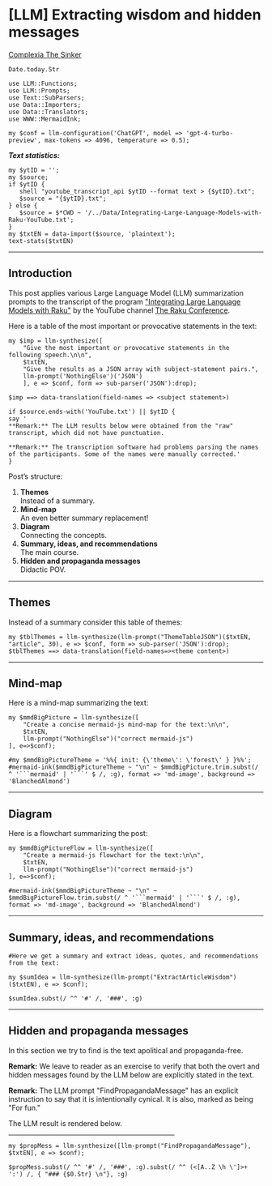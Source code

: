 # [LLM] Extracting wisdom and hidden messages

[Complexia The Sinker](https://complexiathesinker.substack.com)
```perl6, results=asis, echo=FALSE
Date.today.Str
```

```perl6, results=hide, echo=FALSE
use LLM::Functions;
use LLM::Prompts;
use Text::SubParsers;
use Data::Importers;
use Data::Translators;
use WWW::MermaidInk;

my $conf = llm-configuration('ChatGPT', model => 'gpt-4-turbo-preview', max-tokens => 4096, temperature => 0.5);
```

***Text statistics:***

```perl6, echo=FALSE
my $ytID = '';
my $source;
if $ytID {
   shell "youtube_transcript_api $ytID --format text > {$ytID}.txt";
   $source = "{$ytID}.txt";
} else {
   $source = $*CWD ~ '/../Data/Integrating-Large-Language-Models-with-Raku-YouTube.txt';
}
my $txtEN = data-import($source, 'plaintext');
text-stats($txtEN)
```

-----

## Introduction

This post applies various Large Language Model (LLM) summarization prompts to the transcript of the program
["Integrating Large Language Models with Raku"](https://www.youtube.com/watch?v=-OxKqRrQvh0) 
by the YouTube channel [The Raku Conference](https://www.youtube.com/@therakuconference6823).


Here is a table of the most important or provocative statements in the text:

```perl6, results=asis, echo=FALSE, eval=TRUE
my $imp = llm-synthesize([
    "Give the most important or provocative statements in the following speech.\n\n", 
    $txtEN,
    "Give the results as a JSON array with subject-statement pairs.",
    llm-prompt('NothingElse')('JSON')
    ], e => $conf, form => sub-parser('JSON'):drop);
    
$imp ==> data-translation(field-names => <subject statement>)
```

```perl6, results=asis, echo=FALSE
if $source.ends-with('YouTube.txt') || $ytID {
say '
**Remark:** The LLM results below were obtained from the "raw" transcript, which did not have punctuation.

**Remark:** The transcription software had problems parsing the names of the participants. Some of the names were manually corrected.'
}
```

Post’s structure:

1. **Themes**    
   Instead of a summary.
2. **Mind-map**   
   An even better summary replacement!
3. **Diagram**   
   Connecting the concepts.
4. **Summary, ideas, and recommendations**     
   The main course.
5. **Hidden and propaganda messages**     
   Didactic POV.

-----

## Themes

Instead of a summary consider this table of themes:

```perl6, results=asis, echo=FALSE, eval=TRUE
my $tblThemes = llm-synthesize(llm-prompt("ThemeTableJSON")($txtEN, "article", 30), e => $conf, form => sub-parser('JSON'):drop);
$tblThemes ==> data-translation(field-names=><theme content>)
```

------

## Mind-map

Here is a mind-map summarizing the text:

```perl6, results=asis, echo=FALSE, eval=TRUE
my $mmdBigPicture = llm-synthesize([
    "Create a concise mermaid-js mind-map for the text:\n\n",
    $txtEN,
    llm-prompt("NothingElse")("correct mermaid-js")
], e=>$conf);
```

```perl6, output.prompt=NONE, output.lang=mermaid, echo=FALSE, eval=TRUE
#my $mmdBigPictureTheme = '%%{ init: {\'theme\': \'forest\' } }%%';
#mermaid-ink($mmdBigPictureTheme ~ "\n" ~ $mmdBigPicture.trim.subst(/ ^ '```mermaid' | '```' $ /, :g), format => 'md-image', background => 'BlanchedAlmond')
```

------

## Diagram

Here is a flowchart summarizing the post:

```perl6, results=asis, echo=FALSE, eval=FALSE
my $mmdBigPictureFlow = llm-synthesize([
    "Create a mermaid-js flowchart for the text:\n\n",
    $txtEN,
    llm-prompt("NothingElse")("correct mermaid-js")
], e=>$conf);
```

```perl6, output.prompt=NONE, output.lang=mermaid, echo=FALSE, eval=FALSE
#mermaid-ink($mmdBigPictureTheme ~ "\n" ~ $mmdBigPictureFlow.trim.subst(/ ^ '```mermaid' | '```' $ /, :g), format => 'md-image', background => 'BlanchedAlmond')
```


-------

## Summary, ideas, and recommendations

```perl6, results=asis, echo=FALSE, eval=TRUE
#Here we get a summary and extract ideas, quotes, and recommendations from the text:

my $sumIdea = llm-synthesize(llm-prompt("ExtractArticleWisdom")($txtEN), e => $conf);

$sumIdea.subst(/ ^^ '#' /, '###', :g)
```


-------

## Hidden and propaganda messages

In this section we try to find is the text apolitical and propaganda-free.

**Remark:** We leave to reader as an exercise to verify that both the overt and hidden messages found by the LLM below are explicitly stated in the text.

**Remark:** The LLM prompt "FindPropagandaMessage" has an explicit instruction to say that it is intentionally cynical. 
It is also, marked as being "For fun."

The LLM result is rendered below.

<hr width="65%">

```perl6, results=asis, echo=FALSE, eval=TRUE
my $propMess = llm-synthesize([llm-prompt("FindPropagandaMessage"), $txtEN], e => $conf);

$propMess.subst(/ ^^ '#' /, '###', :g).subst(/ ^^ (<[A..Z \h \']>+ ':') /, { "### {$0.Str} \n"}, :g)
```
